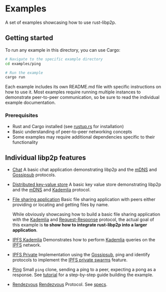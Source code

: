 # Examples

A set of examples showcasing how to use rust-libp2p.

## Getting started

To run any example in this directory, you can use Cargo:

```sh
# Navigate to the specific example directory
cd examples/ping

# Run the example
cargo run
```

Each example includes its own README.md file with specific instructions on how to use it. Most examples require running multiple instances to demonstrate peer-to-peer communication, so be sure to read the individual example documentation.

### Prerequisites

- Rust and Cargo installed (see [rustup.rs](https://rustup.rs/) for installation)
- Basic understanding of peer-to-peer networking concepts
- Some examples may require additional dependencies specific to their functionality

## Individual libp2p features

- [Chat](./chat) A basic chat application demonstrating libp2p and the [mDNS] and [Gossipsub] protocols.
- [Distributed key-value store](./distributed-key-value-store) A basic key value store demonstrating libp2p and the [mDNS] and [Kademlia] protocol.

- [File sharing application](./file-sharing) Basic file sharing application with peers either providing or locating and getting files by name.

  While obviously showcasing how to build a basic file sharing application with the [Kademlia] and
  [Request-Response] protocol, the actual goal of this example is **to show how to integrate
  rust-libp2p into a larger application**.

- [IPFS Kademlia](./ipfs-kad) Demonstrates how to perform [Kademlia] queries on the [IPFS] network.

- [IPFS Private](./ipfs-private) Implementation using the [Gossipsub], ping and identify protocols to implement the [IPFS private swarms] feature.

- [Ping](./ping) Small `ping` clone, sending a ping to a peer, expecting a pong as a response. See [tutorial](../libp2p/src/tutorials/ping.rs) for a step-by-step guide building the example.

- [Rendezvous](./rendezvous) [Rendezvous] Protocol. See [specs](https://github.com/libp2p/specs/blob/master/rendezvous/README.md).

[mDNS]: https://en.wikipedia.org/wiki/Multicast_DNS
[Gossipsub]: https://github.com/libp2p/specs/tree/master/pubsub/gossipsub
[Kademlia]: https://en.wikipedia.org/wiki/Kademlia
[Request-Response]: https://en.wikipedia.org/wiki/Request%E2%80%93response
[IPFS]: https://ipfs.tech/
[IPFS private swarms]: https://ethereum.stackexchange.com/questions/73914/replication-of-files-across-a-private-ipfs-network
[Rendezvous]: https://en.wikipedia.org/wiki/Rendezvous_protocol
